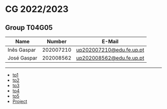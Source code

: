 # CG 2022/2023

## Group T04G05
| Name             | Number    | E-Mail                          |
| ---------------- | --------- | --------------------------------|
| Inês Gaspar      | 202007210 | up202007210@edu.fe.up.pt        |
| José Gaspar      | 202008562 | up202008562@edu.fe.up.pt        |

----

  - [tp1](tp1/README.md)
  - [tp2](tp2/README.md)
  - [tp3](tp3/README.md)
  - [tp4](tp4/README.md)
  - [tp5](tp5/README.md)
  - [Project](projetc/README.md)
